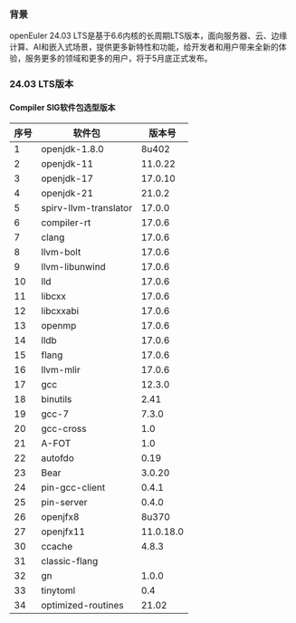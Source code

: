 
### 背景
openEuler 24.03 LTS是基于6.6内核的长周期LTS版本，面向服务器、云、边缘计算、AI和嵌入式场景，提供更多新特性和功能，给开发者和用户带来全新的体验，服务更多的领域和更多的用户，将于5月底正式发布。

### 24.03 LTS版本
#### Compiler SIG软件包选型版本
| 序号  | 软件包                | 版本号          |
|-----|------------------------|--------------|
| 1   | openjdk-1.8.0          | 8u402           |
| 2   | openjdk-11             | 11.0.22 |
| 3   | openjdk-17             | 17.0.10 |
| 4   | openjdk-21             | 21.0.2 |
| 5   | spirv-llvm-translator  | 17.0.0 |
| 6   | compiler-rt            | 17.0.6|
| 7   | clang                  | 17.0.6|
| 8   | llvm-bolt              | 17.0.6|
| 9   | llvm-libunwind         | 17.0.6|
| 10  | lld                    | 17.0.6|
| 11  | libcxx                 | 17.0.6|
| 12  | libcxxabi              | 17.0.6|
| 13  | openmp                 | 17.0.6|
| 14  | lldb                   | 17.0.6|
| 15  | flang                  | 17.0.6|
| 16  | llvm-mlir              | 17.0.6|
| 17  | gcc                    | 12.3.0 |
| 18  | binutils               | 2.41 |
| 19  | gcc-7                  | 7.3.0 |
| 20  | gcc-cross	           | 1.0 |
| 21  | A-FOT                  | 1.0 |
| 22  | autofdo                | 0.19|
| 23  | Bear                   | 3.0.20 |
| 24  | pin-gcc-client	       | 0.4.1 |
| 25  | pin-server             | 0.4.0 |
| 26  | openjfx8               | 8u370 |
| 27  | openjfx11              | 11.0.18.0 |
| 30  | ccache                 | 4.8.3 |
| 31  | classic-flang          |  |
| 32  | gn                     | 1.0.0 |
| 33  | tinytoml               | 0.4 | 
| 34  | optimized-routines     | 21.02 |